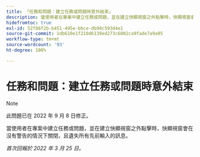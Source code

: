 ```yaml
---
title: 「任務和問題：建立任務或問題時意外結束」
description: 當使用者在專案中建立任務或問題，並在建立快顯視窗之外點擊時，快顯視窗會在沒有警告的情況下關閉，且遺失所有輸入的訊息。
hidefromtoc: true
exl-id: 52f86f2b-b451-495e-bbce-db94c593d4e1
source-git-commit: 1db610e1f210d6139ed273c6002ca9fade7a9a95
workflow-type: tm+mt
source-wordcount: '93'
ht-degree: 100%

---
```


# 任務和問題：建立任務或問題時意外結束

>[!NOTE]
>
> 此問題已在 2022 年 9 月 8 日修正。

當使用者在專案中建立任務或問題，並在建立快顯視窗之外點擊時，快顯視窗會在沒有警告的情況下關閉，且遺失所有先前輸入的訊息。

_首次回報於 2022 年 3 月 25 日。_
